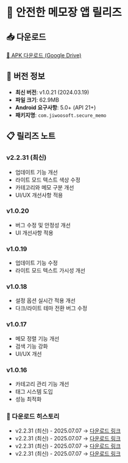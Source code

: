# 📱 안전한 메모장 앱 릴리즈

## 📥 다운로드
[📱 APK 다운로드 (Google Drive)](https://drive.google.com/file/d/1Oybxwu2njbXe1-s8k4kOu6XJMSf2dH4w/view?usp=drivesdk)

## 🔄 버전 정보
- **최신 버전**: v1.0.21 (2024.03.19)
- **파일 크기**: 62.9MB
- **Android 요구사항**: 5.0+ (API 21+)
- **패키지명**: `com.jiwoosoft.secure_memo`

## 📋 릴리즈 노트
### v2.2.31 (최신)
- 업데이트 기능 개선
- 라이트 모드 텍스트 색상 수정
- 카테고리와 메모 구분 개선
- UI/UX 개선사항 적용

### v1.0.20
- 버그 수정 및 안정성 개선
- UI 개선사항 적용

### v1.0.19
- 업데이트 기능 수정
- 라이트 모드 텍스트 가시성 개선

### v1.0.18
- 설정 옵션 실시간 적용 개선
- 다크/라이트 테마 전환 버그 수정

### v1.0.17
- 메모 정렬 기능 개선
- 검색 기능 강화
- UI/UX 개선

### v1.0.16
- 카테고리 관리 기능 개선
- 태그 시스템 도입
- 성능 최적화 

### 🚀 다운로드 히스토리
- v2.2.31 (최신) - 2025.07.07 → [다운로드 링크](https://drive.google.com/file/d/1U1CqkEXGfTwQjlpZ3GqPHmIfbHiCOfeT/view?usp=drivesdk)
- v2.2.31 (최신) - 2025.07.07 → [다운로드 링크](https://drive.google.com/file/d/1U1CqkEXGfTwQjlpZ3GqPHmIfbHiCOfeT/view?usp=drivesdk)
- v2.2.31 (최신) - 2025.07.07 → [다운로드 링크](https://drive.google.com/file/d/1U1CqkEXGfTwQjlpZ3GqPHmIfbHiCOfeT/view?usp=drivesdk)
- v2.2.31 (최신) - 2025.07.07 → [다운로드 링크](https://drive.google.com/file/d/1U1CqkEXGfTwQjlpZ3GqPHmIfbHiCOfeT/view?usp=drivesdk)
